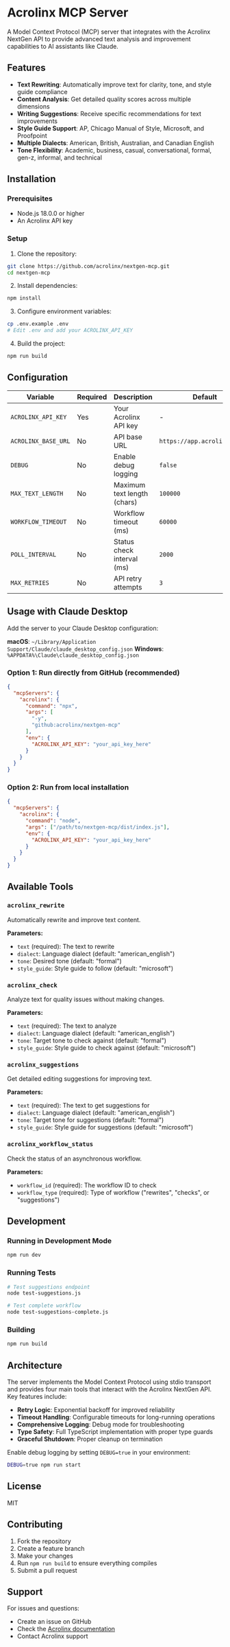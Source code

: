 # Acrolinx MCP Server

A Model Context Protocol (MCP) server that integrates with the Acrolinx NextGen API to provide advanced text analysis and improvement capabilities to AI assistants like Claude.

## Features

- **Text Rewriting**: Automatically improve text for clarity, tone, and style guide compliance
- **Content Analysis**: Get detailed quality scores across multiple dimensions
- **Writing Suggestions**: Receive specific recommendations for text improvements
- **Style Guide Support**: AP, Chicago Manual of Style, Microsoft, and Proofpoint
- **Multiple Dialects**: American, British, Australian, and Canadian English
- **Tone Flexibility**: Academic, business, casual, conversational, formal, gen-z, informal, and technical

## Installation

### Prerequisites

- Node.js 18.0.0 or higher
- An Acrolinx API key

### Setup

1. Clone the repository:

```bash
git clone https://github.com/acrolinx/nextgen-mcp.git
cd nextgen-mcp
```

2. Install dependencies:

```bash
npm install
```

3. Configure environment variables:

```bash
cp .env.example .env
# Edit .env and add your ACROLINX_API_KEY
```

4. Build the project:

```bash
npm run build
```

## Configuration

| Variable | Required | Description | Default |
|----------|----------|-------------|---------|
| `ACROLINX_API_KEY` | Yes | Your Acrolinx API key | - |
| `ACROLINX_BASE_URL` | No | API base URL | `https://app.acrolinx.cloud` |
| `DEBUG` | No | Enable debug logging | `false` |
| `MAX_TEXT_LENGTH` | No | Maximum text length (chars) | `100000` |
| `WORKFLOW_TIMEOUT` | No | Workflow timeout (ms) | `60000` |
| `POLL_INTERVAL` | No | Status check interval (ms) | `2000` |
| `MAX_RETRIES` | No | API retry attempts | `3` |

## Usage with Claude Desktop

Add the server to your Claude Desktop configuration:

**macOS**: `~/Library/Application Support/Claude/claude_desktop_config.json`
**Windows**: `%APPDATA%\Claude\claude_desktop_config.json`

### Option 1: Run directly from GitHub (recommended)

```json
{
  "mcpServers": {
    "acrolinx": {
      "command": "npx",
      "args": [
        "-y",
        "github:acrolinx/nextgen-mcp"
      ],
      "env": {
        "ACROLINX_API_KEY": "your_api_key_here"
      }
    }
  }
}
```

### Option 2: Run from local installation

```json
{
  "mcpServers": {
    "acrolinx": {
      "command": "node",
      "args": ["/path/to/nextgen-mcp/dist/index.js"],
      "env": {
        "ACROLINX_API_KEY": "your_api_key_here"
      }
    }
  }
}
```

## Available Tools

### `acrolinx_rewrite`

Automatically rewrite and improve text content.

**Parameters:**

- `text` (required): The text to rewrite
- `dialect`: Language dialect (default: "american_english")
- `tone`: Desired tone (default: "formal")
- `style_guide`: Style guide to follow (default: "microsoft")

### `acrolinx_check`

Analyze text for quality issues without making changes.

**Parameters:**

- `text` (required): The text to analyze
- `dialect`: Language dialect (default: "american_english")
- `tone`: Target tone to check against (default: "formal")
- `style_guide`: Style guide to check against (default: "microsoft")

### `acrolinx_suggestions`

Get detailed editing suggestions for improving text.

**Parameters:**

- `text` (required): The text to get suggestions for
- `dialect`: Language dialect (default: "american_english")
- `tone`: Target tone for suggestions (default: "formal")
- `style_guide`: Style guide for suggestions (default: "microsoft")

### `acrolinx_workflow_status`

Check the status of an asynchronous workflow.

**Parameters:**

- `workflow_id` (required): The workflow ID to check
- `workflow_type` (required): Type of workflow ("rewrites", "checks", or "suggestions")

## Development

### Running in Development Mode

```bash
npm run dev
```

### Running Tests

```bash
# Test suggestions endpoint
node test-suggestions.js

# Test complete workflow
node test-suggestions-complete.js
```

### Building

```bash
npm run build
```

## Architecture

The server implements the Model Context Protocol using stdio transport and provides four main tools that interact with the Acrolinx NextGen API. Key features include:

- **Retry Logic**: Exponential backoff for improved reliability
- **Timeout Handling**: Configurable timeouts for long-running operations
- **Comprehensive Logging**: Debug mode for troubleshooting
- **Type Safety**: Full TypeScript implementation with proper type guards
- **Graceful Shutdown**: Proper cleanup on termination

Enable debug logging by setting `DEBUG=true` in your environment:

```bash
DEBUG=true npm run start
```

## License

MIT

## Contributing

1. Fork the repository
2. Create a feature branch
3. Make your changes
4. Run `npm run build` to ensure everything compiles
5. Submit a pull request

## Support

For issues and questions:

- Create an issue on GitHub
- Check the [Acrolinx documentation](https://docs.acrolinx.com)
- Contact Acrolinx support

